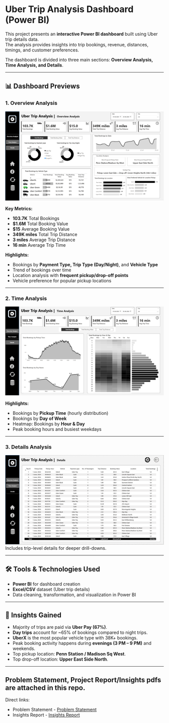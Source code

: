# Uber Trip Analysis Dashboard (Power BI)

This project presents an **interactive Power BI dashboard** built using Uber trip details data.  
The analysis provides insights into trip bookings, revenue, distances, timings, and customer preferences.  

The dashboard is divided into three main sections: **Overview Analysis, Time Analysis, and Details**.

---

## 📊 Dashboard Previews

### 1. Overview Analysis
![Overview Dashboard](https://github.com/gitika-12/Uber-Trip-Analysis/blob/main/images/Overview%20SS.png)

**Key Metrics:**
- **103.7K** Total Bookings  
- **$1.6M** Total Booking Value  
- **$15** Average Booking Value  
- **349K miles** Total Trip Distance  
- **3 miles** Average Trip Distance  
- **16 min** Average Trip Time  

**Highlights:**
- Bookings by **Payment Type, Trip Type (Day/Night)**, and **Vehicle Type**  
- Trend of bookings over time  
- Location analysis with **frequent pickup/drop-off points**  
- Vehicle preference for popular pickup locations  

---

### 2. Time Analysis
![Time Analysis Dashboard](https://github.com/gitika-12/Uber-Trip-Analysis/blob/main/images/Time%20Analysis%20SS.png)

**Highlights:**
- Bookings by **Pickup Time** (hourly distribution)  
- Bookings by **Day of Week**  
- Heatmap: Bookings by **Hour & Day**  
- Peak booking hours and busiest weekdays  

---

### 3. Details Analysis
![Details Dashboard](https://github.com/gitika-12/Uber-Trip-Analysis/blob/main/images/Details%20SS.png)
Includes trip-level details for deeper drill-downs.

---

## 🛠 Tools & Technologies Used
- **Power BI** for dashboard creation  
- **Excel/CSV** dataset (Uber trip details)  
- Data cleaning, transformation, and visualization in Power BI  

---

## 🎯 Insights Gained
- Majority of trips are paid via **Uber Pay (67%)**.  
- **Day trips** account for ~65% of bookings compared to night trips.  
- **UberX** is the most popular vehicle type with 38K+ bookings.  
- Peak booking activity happens during **evenings (3 PM – 9 PM)** and weekends.  
- Top pickup location: **Penn Station / Madison Sq West**.  
- Top drop-off location: **Upper East Side North**.  

---

## Problem Statement, Project Report/Insights pdfs are attached in this repo.
Direct links:
- Problem Statement - [Problem Statement](https://github.com/gitika-12/Uber-Trip-Analysis/blob/main/Problem%20Statement.pdf)
- Insights Report - [Insights Report](https://github.com/gitika-12/Uber-Trip-Analysis/blob/main/Insights%20and%20Report.pdf)
